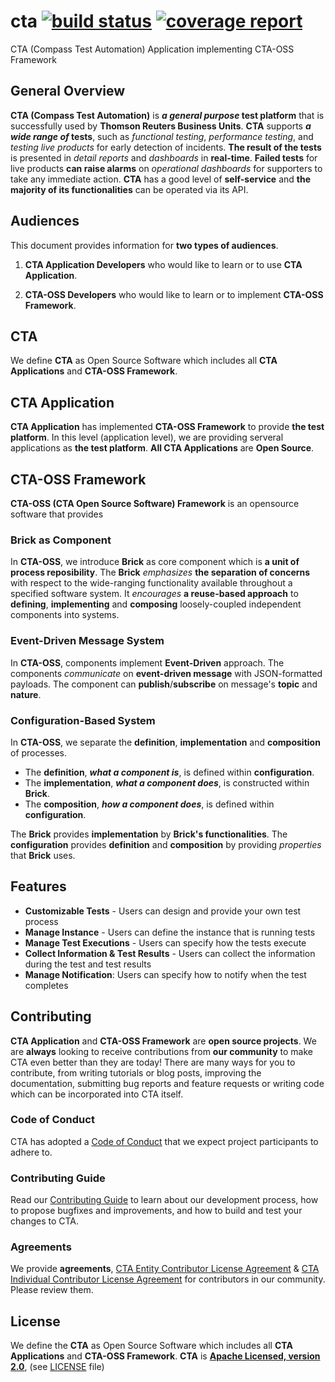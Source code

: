 # cta [ ![build status](https://git.sami.int.thomsonreuters.com/compass/cta/badges/master/build.svg)](https://git.sami.int.thomsonreuters.com/compass/cta/commits/master) [![coverage report](https://git.sami.int.thomsonreuters.com/compass/cta/badges/master/coverage.svg)](https://git.sami.int.thomsonreuters.com/compass/cta/commits/master)

CTA (Compass Test Automation) Application implementing CTA-OSS Framework

## General Overview

**CTA (Compass Test Automation)** is **_a general purpose_ test platform** that is successfully used by **Thomson Reuters Business Units**.
**CTA** supports **_a wide range of_ tests**, such as _functional testing_, _performance testing_, and _testing live products_ for early detection of incidents.
**The result of the tests** is presented in _detail reports_ and _dashboards_ in **real-time**. 
**Failed tests** for live products **can raise alarms** on _operational dashboards_ for supporters to take any immediate action.
**CTA** has a good level of **self-service** and **the majority of its functionalities** can be operated via its API.

## Audiences

This document provides information for **two types of audiences**.

1. **CTA Application Developers** who would like to learn or to use **CTA Application**.

1. **CTA-OSS Developers** who would like to learn or to implement **CTA-OSS Framework**.

## CTA

We define **CTA** as  Open Source Software which includes all **CTA Applications** and **CTA-OSS Framework**.

## CTA Application

**CTA Application** has implemented **CTA-OSS Framework** to provide **the test platform**. In this level (application level), we are providing serveral applications as **the test platform**. **All CTA Applications** are **Open Source**.

## CTA-OSS Framework

**CTA-OSS (CTA Open Source Software) Framework** is an opensource software that provides

### Brick as Component

In **CTA-OSS**, we introduce **Brick** as core component which is **a unit of process reposibility**. The **Brick** _emphasizes_ **the separation of concerns** with respect to the wide-ranging functionality available throughout a specified software system. It _encourages_ **a reuse-based approach** to **defining**, **implementing** and **composing** loosely-coupled independent components into systems.

### Event-Driven Message System

In **CTA-OSS**, components implement **Event-Driven** approach. The components _communicate_ on **event-driven message** with JSON-formatted payloads. The component can **publish**/**subscribe** on message's **topic** and **nature**.

### Configuration-Based System

In **CTA-OSS**, we separate the **definition**, **implementation** and **composition** of processes.

* The **definition**, **_what a component is_**, is defined within **configuration**.
* The **implementation**, **_what a component does_**, is constructed within **Brick**.
* The **composition**, **_how a component does_**, is defined within **configuration**.

The **Brick** provides **implementation** by **Brick's functionalities**. The **configuration** provides **definition** and **composition** by providing _properties_ that **Brick** uses.

## Features

* **Customizable Tests** - Users can design and provide your own test process
* **Manage Instance** - Users can define the instance that is running tests
* **Manage Test Executions** - Users can specify how the tests execute
* **Collect Information & Test Results** - Users can collect the information during the test and test results
* **Manage Notification**: Users can specify how to notify when the test completes

## Contributing

**CTA Application** and **CTA-OSS Framework** are **open source projects**. We are **always** looking to receive contributions from **our community** to make CTA even better than they are today! There are many ways for you to contribute, from writing tutorials or blog posts, improving the documentation, submitting bug reports and feature requests or writing code which can be incorporated into CTA itself.

### Code of Conduct

CTA has adopted a [Code of Conduct](CODE_OF_CONDUCT.md) that we expect project participants to adhere to.

### Contributing Guide

Read our [Contributing Guide](contributing.md) to learn about our development process, how to propose bugfixes and improvements, and how to build and test your changes to CTA.

### Agreements

We provide **agreements**, [CTA Entity Contributor License Agreement](CTAEntityContributorLicenseAgreement.pdf) & [CTA Individual Contributor License Agreement](CTAIndividualContributorLicenseAgreement.pdf) for contributors in our community. Please review them.

## License

We define the **CTA** as Open Source Software which includes all **CTA Applications** and **CTA-OSS Framework**. **CTA** is [**Apache Licensed, version 2.0**](https://www.apache.org/licenses/LICENSE-2.0), (see [LICENSE](LICENSE) file)

